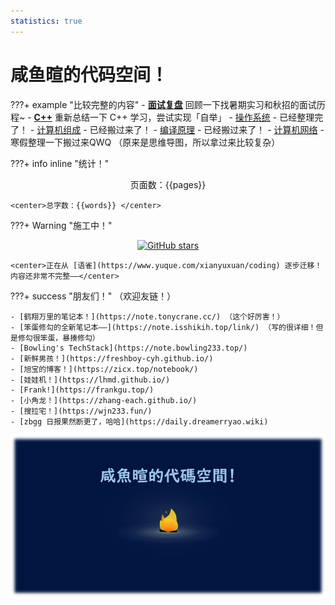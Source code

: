 ```yaml
---
statistics: true
---
```


# 咸鱼暄的代码空间！

???+ example "比较完整的内容"
    - [**面试复盘**](interviews/overview.md) 回顾一下找暑期实习和秋招的面试历程~
    - [**C++**](cpp/cpp_restart/index.md) 重新总结一下 C++ 学习，尝试实现「自举」
    - [操作系统](核心知识/os/I_overview/1_intro/) - 已经整理完了！
    - [计算机组成](computer_organization/index.md) - 已经搬过来了！
    - [编译原理](compile_principle/) - 已经搬过来了！
    - [计算机网络](https://www.yuque.com/xianyuxuan/coding/network) - 寒假整理一下搬过来QWQ （原来是思维导图，所以拿过来比较复杂）

???+ info inline "统计！"
    <center>页面数：{{pages}} </center>
    
    <center>总字数：{{words}} </center>

???+ Warning "施工中！" 
    <center>[![GitHub stars](https://img.shields.io/github/stars/xuan-insr/xuan-insr.github.io.svg?style=social&label=Stars)](https://github.com/xuan-insr/xuan-insr.github.io)</center>

    <center>正在从 [语雀](https://www.yuque.com/xianyuxuan/coding) 逐步迁移！内容还非常不完整——</center>

???+ success "朋友们！"
    （欢迎友链！）

    - [鹤翔万里的笔记本！](https://note.tonycrane.cc/) （这个好厉害！）
    - [笨蛋修勾的全新笔记本——](https://note.isshikih.top/link/) （写的很详细！但是修勾很笨蛋，暴揍修勾）
    - [Bowling's TechStack](https://note.bowling233.top/)
    - [新鲜男孩！](https://freshboy-cyh.github.io/) 
    - [旭宝的博客！](https://zicx.top/notebook/)
    - [娃娃机！](https://lhmd.github.io/)
    - [Frank!](https://frankgu.top/)
    - [小角龙！](https://zhang-each.github.io/)
    - [搜拉宅！](https://wjn233.fun/)
    - [zbgg 日报果然断更了，哈哈](https://daily.dreamerryao.wiki)

<center><img src="index.assets/image.png"/></center>




